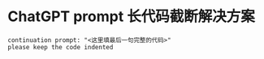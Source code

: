 # ChatGPT prompt 长代码截断解决方案
```
continuation prompt: "<这里填最后一句完整的代码>"
please keep the code indented
```